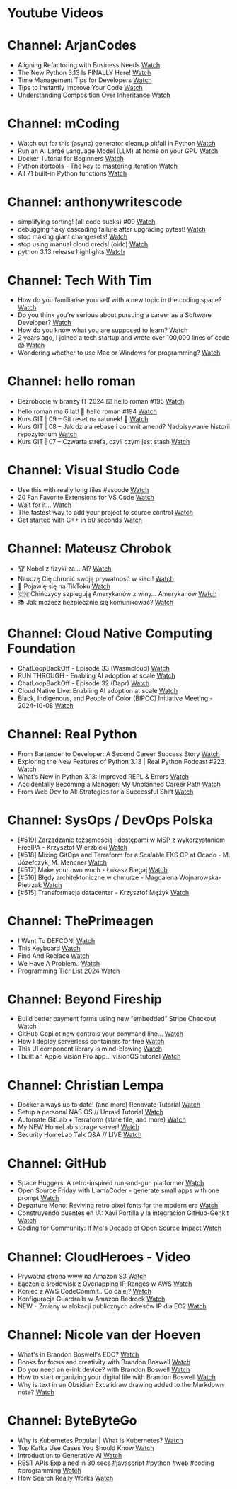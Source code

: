 
Youtube Videos
==============

# Channel: ArjanCodes
  
 - Aligning Refactoring with Business Needs  [Watch](https://youtu.be/kdWgmxxVDd0)  
 - The New Python 3.13 Is FINALLY Here!  [Watch](https://youtu.be/eUDGlxu_-ic)  
 - Time Management Tips for Developers  [Watch](https://youtu.be/bgwg-dTIdMs)  
 - Tips to Instantly Improve Your Code  [Watch](https://youtu.be/ul8CgHyCa9k)  
 - Understanding Composition Over Inheritance  [Watch](https://youtu.be/P-N01AeMoX8)
# Channel: mCoding
  
 - Watch out for this (async) generator cleanup pitfall in Python  [Watch](https://youtu.be/N56Jrqc7SBk)  
 - Run an AI Large Language Model (LLM) at home on your GPU  [Watch](https://youtu.be/RejIVgfER-4)  
 - Docker Tutorial for Beginners  [Watch](https://youtu.be/b0HMimUb4f0)  
 - Python itertools - The key to mastering iteration  [Watch](https://youtu.be/1p7xa_BHYDs)  
 - All 71 built-in Python functions  [Watch](https://youtu.be/7Qu_KXc7xSI)
# Channel: anthonywritescode
  
 - simplifying sorting! (all code sucks) #09  [Watch](https://youtu.be/VEG2kj87Uxw)  
 - debugging flaky cascading failure after upgrading pytest!  [Watch](https://youtu.be/zyZXdvJgGPM)  
 - stop making giant changesets!  [Watch](https://youtu.be/Gu6XrmfwivI)  
 - stop using manual cloud creds! (oidc)  [Watch](https://youtu.be/YCGb7RP960E)  
 - python 3.13 release highlights  [Watch](https://youtu.be/gqqgwyNx52Q)
# Channel: Tech With Tim
  
 - How do you familiarise yourself with a new topic in the coding space?  [Watch](https://youtu.be/iDSwWUzbOwE)  
 - Do you think you're serious about pursuing a career as a Software Developer?  [Watch](https://youtu.be/zi3QGlQw2T8)  
 - How do you know what you are supposed to learn?  [Watch](https://youtu.be/N6n7WCn5Xww)  
 - 2 years ago, I joined a tech startup and wrote over 100,000 lines of code😱  [Watch](https://youtu.be/oeAEQZpKkL8)  
 - Wondering whether to use Mac or Windows for programming?  [Watch](https://youtu.be/WFWOql0HFMA)
# Channel: hello roman
  
 - Bezrobocie w branży IT 2024 ⌨️ hello roman #195  [Watch](https://youtu.be/3A0h9uNj0Z4)  
 - hello roman ma 6 lat!  🎉  hello roman #194  [Watch](https://youtu.be/2VcweF4sVRE)  
 - Kurs GIT | 09 – Git reset na ratunek! 🛟  [Watch](https://youtu.be/vri36csppEY)  
 - Kurs GIT | 08 – Jak działa rebase i commit amend? Nadpisywanie historii repozytorium  [Watch](https://youtu.be/4GKI4Gz97TE)  
 - Kurs GIT | 07 – Czwarta strefa, czyli czym jest stash  [Watch](https://youtu.be/T9n2tF60cY0)
# Channel: Visual Studio Code
  
 - Use this with really long files #vscode  [Watch](https://youtu.be/dbGu7SiFL50)  
 - 20 Fan Favorite Extensions for VS Code  [Watch](https://youtu.be/mI5My0cBTv4)  
 - Wait for it...  [Watch](https://youtu.be/TjvTvrJYt1A)  
 - The fastest way to add your project to source control  [Watch](https://youtu.be/FNJys9GkTAY)  
 - Get started with C++ in 60 seconds  [Watch](https://youtu.be/A5fA1LJFjR8)
# Channel: Mateusz Chrobok
  
 - 🏆 Nobel z fizyki za… AI?  [Watch](https://youtu.be/Bf-v0cstZwg)  
 - Nauczę Cię chronić swoją prywatność w sieci!  [Watch](https://youtu.be/rMgll5bpPS0)  
 - 🤳 Pojawię się na TikToku  [Watch](https://youtu.be/DGEZZtysMfc)  
 - 🇨🇳 Chińczycy szpiegują Amerykanów z winy… Amerykanów  [Watch](https://youtu.be/jW-n5n13FLU)  
 - 📚 Jak możesz bezpiecznie się komunikować?  [Watch](https://youtu.be/LOphp5cZ71s)
# Channel: Cloud Native Computing Foundation
  
 - ChatLoopBackOff - Episode 33 (Wasmcloud)  [Watch](https://youtu.be/J1Oem64gehU)  
 - RUN THROUGH - Enabling AI adoption at scale  [Watch](https://youtu.be/Vl4Fwn0q_Vc)  
 - ChatLoopBackOff - Episode 32 (Dapr)  [Watch](https://youtu.be/OxrwJQ4VXmU)  
 - Cloud Native Live: Enabling AI adoption at scale  [Watch](https://youtu.be/5K29CrqLjbI)  
 - Black, Indigenous, and People of Color (BIPOC) Initiative Meeting - 2024-10-08  [Watch](https://youtu.be/4US717fMQe8)
# Channel: Real Python
  
 - From Bartender to Developer: A Second Career Success Story  [Watch](https://youtu.be/ZNXVsi-Yptc)  
 - Exploring the New Features of Python 3.13 | Real Python Podcast #223  [Watch](https://youtu.be/3FrQf3yp8tE)  
 - What's New in Python 3.13: Improved REPL & Errors  [Watch](https://youtu.be/vBqP_xCdTPg)  
 - Accidentally Becoming a Manager: My Unplanned Career Path  [Watch](https://youtu.be/13Eh0J8qLVY)  
 - From Web Dev to AI: Strategies for a Successful Shift  [Watch](https://youtu.be/Ub4IHx8StKM)
# Channel: SysOps / DevOps Polska
  
 - [#519] Zarządzanie tożsamością i dostępami w MSP z wykorzystaniem FreeIPA - Krzysztof Wierzbicki  [Watch](https://youtu.be/Gu0ziZbrlmY)  
 - [#518] Mixing GitOps and Terraform for a Scalable EKS CP at Ocado - M. Józefczyk, M. Mencner  [Watch](https://youtu.be/Bgkd07dxaBA)  
 - [#517] Make your own wuch - Łukasz Biegaj  [Watch](https://youtu.be/-czhK508ABc)  
 - [#516] Błędy architektoniczne w chmurze - Magdalena Wojnarowska-Pietrzak  [Watch](https://youtu.be/rp2kFFfk2Hc)  
 - [#515] Transformacja datacenter - Krzysztof Mężyk  [Watch](https://youtu.be/i4x6dA_swWQ)
# Channel: ThePrimeagen
  
 - I Went To DEFCON!  [Watch](https://youtu.be/GwcFxTuMYmU)  
 - This Keyboard  [Watch](https://youtu.be/dhuX9t2j5Hc)  
 - Find And Replace  [Watch](https://youtu.be/v2a6Nv7RSd0)  
 - We Have A Problem..  [Watch](https://youtu.be/1-0r90bm6CE)  
 - Programming Tier List 2024  [Watch](https://youtu.be/c3yRbrYIUeo)
# Channel: Beyond Fireship
  
 - Build better payment forms using new “embedded” Stripe Checkout  [Watch](https://youtu.be/7WFXl4-aCxs)  
 - GitHub Copilot now controls your command line...  [Watch](https://youtu.be/P8MfgV9us4o)  
 - How I deploy serverless containers for free  [Watch](https://youtu.be/cw34KMPSt4k)  
 - This UI component library is mind-blowing  [Watch](https://youtu.be/RPa3_AD1_Vs)  
 - I built an Apple Vision Pro app... visionOS tutorial  [Watch](https://youtu.be/_xfZIr5sDLw)
# Channel: Christian Lempa
  
 - Docker always up to date! (and more) Renovate Tutorial  [Watch](https://youtu.be/FoUE3HPorPY)  
 - Setup a personal NAS OS // Unraid Tutorial  [Watch](https://youtu.be/Y2VkyZiPaM8)  
 - Automate GitLab + Terraform (state file, and more)  [Watch](https://youtu.be/X-Amz-Hdy8Q)  
 - My NEW HomeLab storage server!  [Watch](https://youtu.be/HriJkdgNlKs)  
 - Security HomeLab Talk Q&A // LIVE  [Watch](https://youtu.be/Xufa5nrd4SA)
# Channel: GitHub
  
 - Space Huggers: A retro-inspired run-and-gun platformer  [Watch](https://youtu.be/8rVUvyWZjFw)  
 - Open Source Friday with LlamaCoder - generate small apps with one prompt  [Watch](https://youtu.be/-Y2Qt4EJd9I)  
 - Departure Mono: Reviving retro pixel fonts for the modern era  [Watch](https://youtu.be/1xRuqP9utUA)  
 - Construyendo puentes en IA: Xavi Portilla y la integración GitHub-Genkit  [Watch](https://youtu.be/E1LTMu0KTjk)  
 - Coding for Community: If Me's Decade of Open Source Impact  [Watch](https://youtu.be/-04E334Im1Y)
# Channel: CloudHeroes - Video
  
 - Prywatna strona www na Amazon S3  [Watch](https://youtu.be/483QNc4XXBc)  
 - Łączenie środowisk z Overlapping IP Ranges w AWS  [Watch](https://youtu.be/71qb57dMMFs)  
 - Koniec z AWS CodeCommit.. Co dalej?  [Watch](https://youtu.be/fkggBFBDOVk)  
 - Konfiguracja Guardrails w Amazon Bedrock  [Watch](https://youtu.be/mVQrBKucLGM)  
 - NEW - Zmiany w alokacji publicznych adresów IP dla EC2  [Watch](https://youtu.be/ltZzJRP3Wxg)
# Channel: Nicole van der Hoeven
  
 - What's in Brandon Boswell's EDC?  [Watch](https://youtu.be/Noswl0jCA4k)  
 - Books for focus and creativity with Brandon Boswell  [Watch](https://youtu.be/Ugc4U8Rx7RM)  
 - Do you need an e-ink device? with Brandon Boswell  [Watch](https://youtu.be/uUKPV6mWMFM)  
 - How to start organizing your digital life with Brandon Boswell  [Watch](https://youtu.be/Ykhyw3T3ICU)  
 - Why is text in an Obsidian Excalidraw drawing added to the Markdown note?  [Watch](https://youtu.be/HG5IuDIWHgY)
# Channel: ByteByteGo
  
 - Why is Kubernetes Popular | What is Kubernetes?  [Watch](https://youtu.be/lv0DdVLZuHc)  
 - Top Kafka Use Cases You Should Know  [Watch](https://youtu.be/Ajz6dBp_EB4)  
 - Introduction to Generative AI  [Watch](https://youtu.be/2p5OHDxR2l8)  
 - REST APIs Explained in 30 secs #javascript #python #web #coding #programming  [Watch](https://youtu.be/hQUjpbb75eY)  
 - How Search Really Works  [Watch](https://youtu.be/TByRaraQqW4)